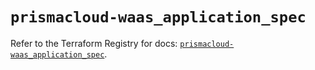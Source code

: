 # `prismacloud-waas_application_spec`

Refer to the Terraform Registry for docs: [`prismacloud-waas_application_spec`](https://registry.terraform.io/providers/paloaltonetworks/prismacloud-waas/1.0.4/docs/resources/application_spec).
